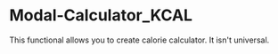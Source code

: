 # Modal-Calculator_KCAL
This functional allows you to create calorie calculator. It isn't universal.
